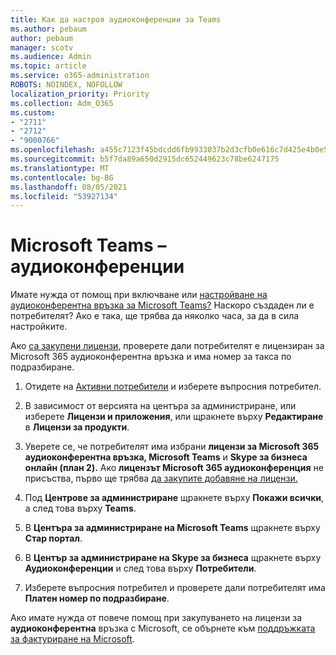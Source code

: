```yaml
---
title: Как да настроя аудиоконференции за Teams
ms.author: pebaum
author: pebaum
manager: scotv
ms.audience: Admin
ms.topic: article
ms.service: o365-administration
ROBOTS: NOINDEX, NOFOLLOW
localization_priority: Priority
ms.collection: Adm_O365
ms.custom:
- "2711"
- "2712"
- "9000766"
ms.openlocfilehash: a455c7123f45bdcdd6fb9933037b2d3cfb0e616c7d425e4b0e54b2c15b7280e2
ms.sourcegitcommit: b5f7da89a650d2915dc652449623c78be6247175
ms.translationtype: MT
ms.contentlocale: bg-BG
ms.lasthandoff: 08/05/2021
ms.locfileid: "53927134"
---
```

# <a name="microsoft-teams--audio-conferencing"></a>Microsoft Teams – аудиоконференции

Имате нужда от помощ при включване или [настройване на аудиоконферентна връзка за Microsoft Teams?](/microsoftteams/set-up-audio-conferencing-in-teams)  Наскоро създаден ли е потребителят? Ако е така, ще трябва да няколко часа, за да в сила настройките.

Ако [са закупени лицензи](/microsoftteams/set-up-audio-conferencing-in-teams#step-2-get-and-assign-licenses), проверете дали потребителят е лицензиран за Microsoft 365 аудиоконферентна връзка и има номер за такса по подразбиране.

1. Отидете на [Активни потребители](https://admin.microsoft.com/Adminportal/Home?source=applauncher#/users) и изберете въпросния потребител.

2. В зависимост от версията на центъра за администриране, или изберете **Лицензи и приложения**, или щракнете върху **Редактиране** в **Лицензи за продукти**.

3. Уверете се, че потребителят има избрани **лицензи за Microsoft 365 аудиоконферентна връзка, Microsoft Teams** и **Skype за бизнеса онлайн (план 2).** Ако **лицензът Microsoft 365 аудиоконференция** не присъства, първо ще трябва [да закупите добавяне на лицензи.](/microsoftteams/teams-add-on-licensing/microsoft-teams-add-on-licensing?tabs=small-business)

4. Под **Центрове за администриране** щракнете върху **Покажи всички**, а след това върху **Teams**.

5. В **Центъра за администриране на Microsoft Teams** щракнете върху **Стар портал**.

6. В **Център за администриране на Skype за бизнеса** щракнете върху **Аудиоконференции** и след това върху **Потребители**.

7. Изберете въпросния потребител и проверете дали потребителят има **Платен номер по подразбиране**.

Ако имате нужда от повече помощ при закупуването на лицензи за **аудиоконферентна** връзка с Microsoft, се обърнете към [поддръжката за фактуриране на Microsoft](https://go.microsoft.com/fwlink/p/?linkid=518322).
